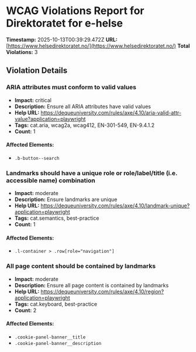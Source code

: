 # WCAG Violations Report for Direktoratet for e-helse

**Timestamp:** 2025-10-13T00:39:29.472Z
**URL:** [https://www.helsedirektoratet.no/](https://www.helsedirektoratet.no/)
**Total Violations:** 3

## Violation Details

### ARIA attributes must conform to valid values

- **Impact:** critical
- **Description:** Ensure all ARIA attributes have valid values
- **Help URL:** https://dequeuniversity.com/rules/axe/4.10/aria-valid-attr-value?application=playwright
- **Tags:** cat.aria, wcag2a, wcag412, EN-301-549, EN-9.4.1.2
- **Count:** 1

#### Affected Elements:

- `.b-button--search`

### Landmarks should have a unique role or role/label/title (i.e. accessible name) combination

- **Impact:** moderate
- **Description:** Ensure landmarks are unique
- **Help URL:** https://dequeuniversity.com/rules/axe/4.10/landmark-unique?application=playwright
- **Tags:** cat.semantics, best-practice
- **Count:** 1

#### Affected Elements:

- `.l-container > .row[role="navigation"]`

### All page content should be contained by landmarks

- **Impact:** moderate
- **Description:** Ensure all page content is contained by landmarks
- **Help URL:** https://dequeuniversity.com/rules/axe/4.10/region?application=playwright
- **Tags:** cat.keyboard, best-practice
- **Count:** 2

#### Affected Elements:

- `.cookie-panel-banner__title`
- `.cookie-panel-banner__description`
